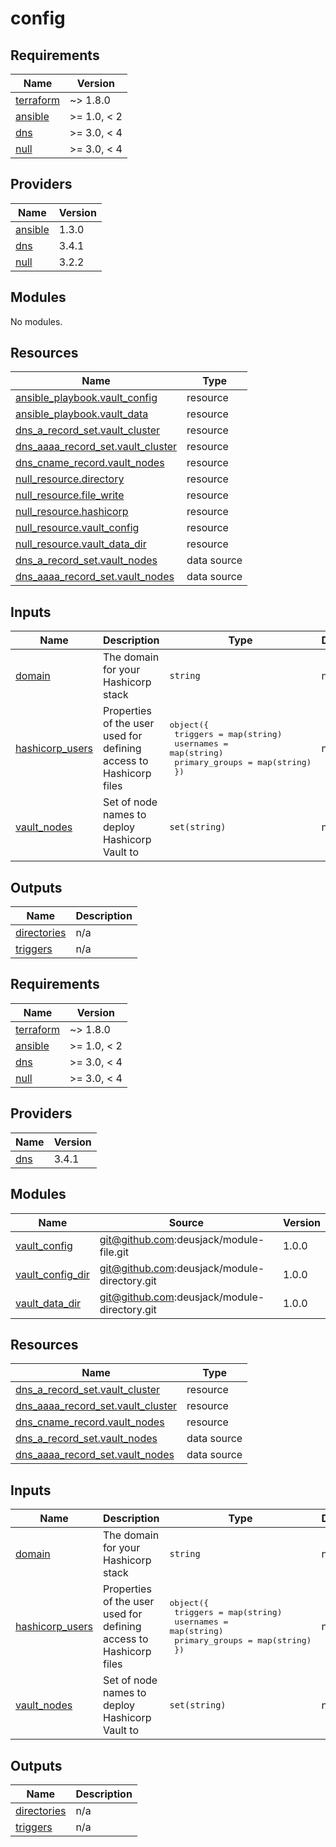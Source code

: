 # config

<!-- BEGIN_TF_DOCS -->
## Requirements

| Name | Version |
|------|---------|
| <a name="requirement_terraform"></a> [terraform](#requirement\_terraform) | ~> 1.8.0 |
| <a name="requirement_ansible"></a> [ansible](#requirement\_ansible) | >= 1.0, < 2 |
| <a name="requirement_dns"></a> [dns](#requirement\_dns) | >= 3.0, < 4 |
| <a name="requirement_null"></a> [null](#requirement\_null) | >= 3.0, < 4 |

## Providers

| Name | Version |
|------|---------|
| <a name="provider_ansible"></a> [ansible](#provider\_ansible) | 1.3.0 |
| <a name="provider_dns"></a> [dns](#provider\_dns) | 3.4.1 |
| <a name="provider_null"></a> [null](#provider\_null) | 3.2.2 |

## Modules

No modules.

## Resources

| Name | Type |
|------|------|
| [ansible_playbook.vault_config](https://registry.terraform.io/providers/ansible/ansible/latest/docs/resources/playbook) | resource |
| [ansible_playbook.vault_data](https://registry.terraform.io/providers/ansible/ansible/latest/docs/resources/playbook) | resource |
| [dns_a_record_set.vault_cluster](https://registry.terraform.io/providers/hashicorp/dns/latest/docs/resources/a_record_set) | resource |
| [dns_aaaa_record_set.vault_cluster](https://registry.terraform.io/providers/hashicorp/dns/latest/docs/resources/aaaa_record_set) | resource |
| [dns_cname_record.vault_nodes](https://registry.terraform.io/providers/hashicorp/dns/latest/docs/resources/cname_record) | resource |
| [null_resource.directory](https://registry.terraform.io/providers/hashicorp/null/latest/docs/resources/resource) | resource |
| [null_resource.file_write](https://registry.terraform.io/providers/hashicorp/null/latest/docs/resources/resource) | resource |
| [null_resource.hashicorp](https://registry.terraform.io/providers/hashicorp/null/latest/docs/resources/resource) | resource |
| [null_resource.vault_config](https://registry.terraform.io/providers/hashicorp/null/latest/docs/resources/resource) | resource |
| [null_resource.vault_data_dir](https://registry.terraform.io/providers/hashicorp/null/latest/docs/resources/resource) | resource |
| [dns_a_record_set.vault_nodes](https://registry.terraform.io/providers/hashicorp/dns/latest/docs/data-sources/a_record_set) | data source |
| [dns_aaaa_record_set.vault_nodes](https://registry.terraform.io/providers/hashicorp/dns/latest/docs/data-sources/aaaa_record_set) | data source |

## Inputs

| Name | Description | Type | Default | Required |
|------|-------------|------|---------|:--------:|
| <a name="input_domain"></a> [domain](#input\_domain) | The domain for your Hashicorp stack | `string` | n/a | yes |
| <a name="input_hashicorp_users"></a> [hashicorp\_users](#input\_hashicorp\_users) | Properties of the user used for defining access to Hashicorp files | <pre>object({<br>    triggers       = map(string)<br>    usernames      = map(string)<br>    primary_groups = map(string)<br>  })</pre> | n/a | yes |
| <a name="input_vault_nodes"></a> [vault\_nodes](#input\_vault\_nodes) | Set of node names to deploy Hashicorp Vault to | `set(string)` | n/a | yes |

## Outputs

| Name | Description |
|------|-------------|
| <a name="output_directories"></a> [directories](#output\_directories) | n/a |
| <a name="output_triggers"></a> [triggers](#output\_triggers) | n/a |
<!-- END_TF_DOCS -->
<!-- BEGINNING OF PRE-COMMIT-TERRAFORM DOCS HOOK -->
## Requirements

| Name | Version |
|------|---------|
| <a name="requirement_terraform"></a> [terraform](#requirement\_terraform) | ~> 1.8.0 |
| <a name="requirement_ansible"></a> [ansible](#requirement\_ansible) | >= 1.0, < 2 |
| <a name="requirement_dns"></a> [dns](#requirement\_dns) | >= 3.0, < 4 |
| <a name="requirement_null"></a> [null](#requirement\_null) | >= 3.0, < 4 |

## Providers

| Name | Version |
|------|---------|
| <a name="provider_dns"></a> [dns](#provider\_dns) | 3.4.1 |

## Modules

| Name | Source | Version |
|------|--------|---------|
| <a name="module_vault_config"></a> [vault\_config](#module\_vault\_config) | git@github.com:deusjack/module-file.git | 1.0.0 |
| <a name="module_vault_config_dir"></a> [vault\_config\_dir](#module\_vault\_config\_dir) | git@github.com:deusjack/module-directory.git | 1.0.0 |
| <a name="module_vault_data_dir"></a> [vault\_data\_dir](#module\_vault\_data\_dir) | git@github.com:deusjack/module-directory.git | 1.0.0 |

## Resources

| Name | Type |
|------|------|
| [dns_a_record_set.vault_cluster](https://registry.terraform.io/providers/hashicorp/dns/latest/docs/resources/a_record_set) | resource |
| [dns_aaaa_record_set.vault_cluster](https://registry.terraform.io/providers/hashicorp/dns/latest/docs/resources/aaaa_record_set) | resource |
| [dns_cname_record.vault_nodes](https://registry.terraform.io/providers/hashicorp/dns/latest/docs/resources/cname_record) | resource |
| [dns_a_record_set.vault_nodes](https://registry.terraform.io/providers/hashicorp/dns/latest/docs/data-sources/a_record_set) | data source |
| [dns_aaaa_record_set.vault_nodes](https://registry.terraform.io/providers/hashicorp/dns/latest/docs/data-sources/aaaa_record_set) | data source |

## Inputs

| Name | Description | Type | Default | Required |
|------|-------------|------|---------|:--------:|
| <a name="input_domain"></a> [domain](#input\_domain) | The domain for your Hashicorp stack | `string` | n/a | yes |
| <a name="input_hashicorp_users"></a> [hashicorp\_users](#input\_hashicorp\_users) | Properties of the user used for defining access to Hashicorp files | <pre>object({<br>    triggers       = map(string)<br>    usernames      = map(string)<br>    primary_groups = map(string)<br>  })</pre> | n/a | yes |
| <a name="input_vault_nodes"></a> [vault\_nodes](#input\_vault\_nodes) | Set of node names to deploy Hashicorp Vault to | `set(string)` | n/a | yes |

## Outputs

| Name | Description |
|------|-------------|
| <a name="output_directories"></a> [directories](#output\_directories) | n/a |
| <a name="output_triggers"></a> [triggers](#output\_triggers) | n/a |
<!-- END OF PRE-COMMIT-TERRAFORM DOCS HOOK -->
